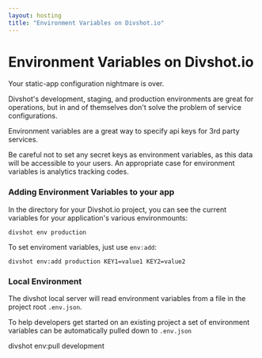 ```yaml
---
layout: hosting
title: "Environment Variables on Divshot.io"
---
```


# Environment Variables on Divshot.io

<p class="lead">Your static-app configuration nightmare is over.</p>

Divshot's development, staging, and production environments are great for operations, but
in and of themselves don't solve the problem of service configurations.

Environment variables are a great way to specify api keys for 3rd party services.

Be careful not to set any secret keys as environment variables, as this data will be accessible
to your users. An appropriate case for environment variables is analytics tracking codes.

### Adding Environment Variables to your app

In the directory for your Divshot.io project, you can see the current variables for your application's
various environmounts:

    divshot env production
    
To set enviroment variables, just use `env:add`:

    divshot env:add production KEY1=value1 KEY2=value2
    
### Local Environment

The divshot local server will read environment variables from a file in the project root `.env.json`.

To help developers get started on an existing project a set of environment variables can be 
automatically pulled down to `.env.json`

  divshot env:pull development
